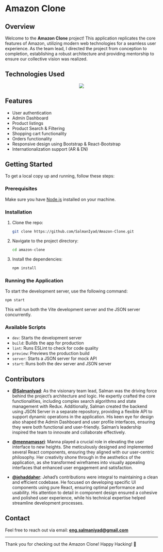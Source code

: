 # Amazon Clone

## Overview

Welcome to the **Amazon Clone** project! This application replicates the core features of Amazon, utilizing modern web technologies for a seamless user experience. As the team lead, I directed the project from conception to completion, establishing a robust architecture and providing mentorship to ensure our collective vision was realized.

## Technologies Used

<p align="center">
  <a href="https://skillicons.dev">
    <img src="https://skillicons.dev/icons?i=js,react,redux,vite,materialui,bootstrap&perline=8" />
  </a>
</p>

## Features

- User authentication
- Admin Dashboard
- Product listings
- Product Search & Filtering
- Shopping cart functionality
- Orders functionality
- Responsive design using Bootstrap & React-Bootstrap
- Internationalization support (AR & EN)

## Getting Started

To get a local copy up and running, follow these steps:

### Prerequisites

Make sure you have [Node.js](https://nodejs.org/) installed on your machine.

### Installation

1. Clone the repo:
   ```bash
   git clone https://github.com/SalmanIyad/Amazon-Clone.git
   ```
2. Navigate to the project directory:
   ```bash
   cd amazon-clone
   ```
3. Install the dependencies:
   ```bash
   npm install
   ```

### Running the Application

To start the development server, use the following command:

```bash
npm start
```

This will run both the Vite development server and the JSON server concurrently.

### Available Scripts

- `dev`: Starts the development server
- `build`: Builds the app for production
- `lint`: Runs ESLint to check for code quality
- `preview`: Previews the production build
- `server`: Starts a JSON server for mock API
- `start`: Runs both the dev server and JSON server

## Contributors

- **[@SalmanIyad](https://github.com/SalmanIyad)**: As the visionary team lead, Salman was the driving force behind the project’s architecture and logic. He expertly crafted the core functionalities, including complex search algorithms and state management with Redux. Additionally, Salman created the backend using JSON Server in a separate repository, providing a flexible API to support dynamic operations in the application. His keen eye for design also shaped the Admin Dashboard and user profile interfaces, ensuring they were both functional and user-friendly. Salman’s leadership inspired the team to innovate and collaborate effectively.

- **[@mennamassri](https://github.com/mennamassri)**: Manna played a crucial role in elevating the user interface to new heights. She meticulously designed and implemented several React components, ensuring they aligned with our user-centric philosophy. Her creativity shone through in the aesthetics of the application, as she transformed wireframes into visually appealing interfaces that enhanced user engagement and satisfaction.

- **[@jehaddaher](https://github.com/jehaddaher)**: Jehad’s contributions were integral to maintaining a clean and efficient codebase. He focused on developing specific UI components using pure React, ensuring optimal performance and usability. His attention to detail in component design ensured a cohesive and polished user experience, while his technical expertise helped streamline development processes.

## Contact

Feel free to reach out via email: **[eng.salmaniyad@gmail.com](mailto:eng.salmaniyad@gmail.com)**

---

Thank you for checking out the Amazon Clone! Happy Hacking! 🎉
